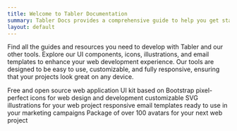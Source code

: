 ```yaml
---
title: Welcome to Tabler Documentation
summary: Tabler Docs provides a comprehensive guide to help you get started with the Tabler ecosystem, including its UI components, plugins, and icons. Explore detailed documentation to understand and leverage the full potential of Tabler in your projects.
layout: default
---
```


<ResponsiveImage src="/docs/tabler.png" src-dark="/docs/tabler-dark.png" alt="Tabler" width="816" height="620" className="mb-4" />

Find all the guides and resources you need to develop with Tabler and our other tools. Explore our UI components, icons, illustrations, and email templates to enhance your web development experience. Our tools are designed to be easy to use, customizable, and fully responsive, ensuring that your projects look great on any device.

<Cards>
   <Card title="UI Components" href="/docs/ui" icon="paint">Free and open source web application UI kit based on Bootstrap</Card>
   <Card title="Icons" href="/docs/icons" icon="ghost"><IconsCount /> pixel-perfect icons for web design and development</Card>
   <Card title="Illustrations" href="/docs/illustrations" icon="brand-figma"><IllustrationsCount /> customizable SVG illustrations for your web project</Card>
   <Card title="Email Templates" icon="mail" disabled badge="Comming soon"><EmailsCount /> responsive email templates ready to use in your marketing campaigns</Card>
   <Card title="Avatars" icon="user-circle" disabled badge="Comming soon">Package of over 100 avatars for your next web project</Card>
</Cards>
